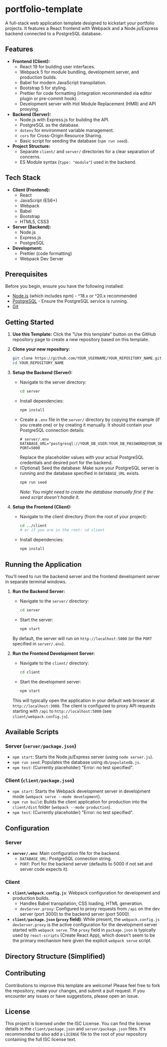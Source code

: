 # portfolio-template

A full-stack web application template designed to kickstart your portfolio projects. It features a React frontend with Webpack and a Node.js/Express backend connected to a PostgreSQL database.

## Features

*   **Frontend (Client):**
    *   React 19 for building user interfaces.
    *   Webpack 5 for module bundling, development server, and production builds.
    *   Babel for modern JavaScript transpilation.
    *   Bootstrap 5 for styling.
    *   Prettier for code formatting (integration recommended via editor plugin or pre-commit hook).
    *   Development server with Hot Module Replacement (HMR) and API proxying.
*   **Backend (Server):**
    *   Node.js with Express.js for building the API.
    *   PostgreSQL as the database.
    *   `dotenv` for environment variable management.
    *   `cors` for Cross-Origin Resource Sharing.
    *   Basic script for seeding the database (`npm run seed`).
*   **Project Structure:**
    *   Separate `client/` and `server/` directories for a clear separation of concerns.
    *   ES Module syntax (`type: "module"`) used in the backend.

## Tech Stack

*   **Client (Frontend):**
    *   React
    *   JavaScript (ES6+)
    *   Webpack
    *   Babel
    *   Bootstrap
    *   HTML5, CSS3
*   **Server (Backend):**
    *   Node.js
    *   Express.js
    *   PostgreSQL
*   **Development:**
    *   Prettier (code formatting)
    *   Webpack Dev Server

## Prerequisites

Before you begin, ensure you have the following installed:

*   [Node.js](https://nodejs.org/) (which includes npm) - ^18.x or ^20.x recommended
*   [PostgreSQL](https://www.postgresql.org/download/) - Ensure the PostgreSQL service is running.
*   [Git](https://git-scm.com/)

## Getting Started

1.  **Use this Template:**
    Click the "Use this template" button on the GitHub repository page to create a new repository based on this template.

2.  **Clone your new repository:**
    ```bash
    git clone https://github.com/YOUR_USERNAME/YOUR_REPOSITORY_NAME.git
    cd YOUR_REPOSITORY_NAME
    ```

3.  **Setup the Backend (Server):**
    *   Navigate to the server directory:
        ```bash
        cd server
        ```
    *   Install dependencies:
        ```bash
        npm install
        ```
    *   Create a `.env` file in the `server/` directory by copying the example (if you create one) or by creating it manually. It should contain your PostgreSQL connection details:
        ```env
        # server/.env
        DATABASE_URL="postgresql://YOUR_DB_USER:YOUR_DB_PASSWORD@YOUR_DB_HOST:YOUR_DB_PORT/YOUR_DB_NAME"
        PORT=5000
        ```
        Replace the placeholder values with your actual PostgreSQL credentials and desired port for the backend.
    *   (Optional) Seed the database:
        Make sure your PostgreSQL server is running and the database specified in `DATABASE_URL` exists.
        ```bash
        npm run seed
        ```
        *Note: You might need to create the database manually first if the seed script doesn't handle it.*

4.  **Setup the Frontend (Client):**
    *   Navigate to the client directory (from the root of your project):
        ```bash
        cd ../client
        # or if you are in the root: cd client
        ```
    *   Install dependencies:
        ```bash
        npm install
        ```

## Running the Application

You'll need to run the backend server and the frontend development server in separate terminal windows.

1.  **Run the Backend Server:**
    *   Navigate to the `server/` directory:
        ```bash
        cd server
        ```
    *   Start the server:
        ```bash
        npm start
        ```
    By default, the server will run on `http://localhost:5000` (or the `PORT` specified in `server/.env`).

2.  **Run the Frontend Development Server:**
    *   Navigate to the `client/` directory:
        ```bash
        cd client
        ```
    *   Start the development server:
        ```bash
        npm start
        ```
    This will typically open the application in your default web browser at `http://localhost:3000`. The client is configured to proxy API requests starting with `/api` to `http://localhost:5000` (see `client/webpack.config.js`).

## Available Scripts

### Server (`server/package.json`)

*   `npm start`: Starts the Node.js/Express server (using `node server.js`).
*   `npm run seed`: Populates the database using `db/populatedb.js`.
*   `npm test`: (Currently placeholder) "Error: no test specified".

### Client (`client/package.json`)

*   `npm start`: Starts the Webpack development server in development mode (`webpack serve --mode development`).
*   `npm run build`: Builds the client application for production into the `client/dist` folder (`webpack --mode production`).
*   `npm test`: (Currently placeholder) "Error: no test specified".

## Configuration

### Server

*   **`server/.env`**: Main configuration file for the backend.
    *   `DATABASE_URL`: PostgreSQL connection string.
    *   `PORT`: Port for the backend server (defaults to 5000 if not set and server code expects it).

### Client

*   **`client/webpack.config.js`**: Webpack configuration for development and production builds.
    *   Handles Babel transpilation, CSS loading, HTML generation.
    *   `devServer.proxy`: Configured to proxy requests from `/api` on the dev server (port 3000) to the backend server (port 5000).
*   **`client/package.json` (`proxy` field)**: While present, the `webpack.config.js` `devServer.proxy` is the active configuration for the development server started with `webpack serve`. The `proxy` field in `package.json` is typically used by `react-scripts` (Create React App), which doesn't seem to be the primary mechanism here given the explicit `webpack serve` script.

## Directory Structure (Simplified)


## Contributing

Contributions to improve this template are welcome! Please feel free to fork the repository, make your changes, and submit a pull request. If you encounter any issues or have suggestions, please open an issue.

## License

This project is licensed under the ISC License. You can find the license details in the `client/package.json` and `server/package.json` files. It's recommended to also add a `LICENSE` file to the root of your repository containing the full ISC license text.